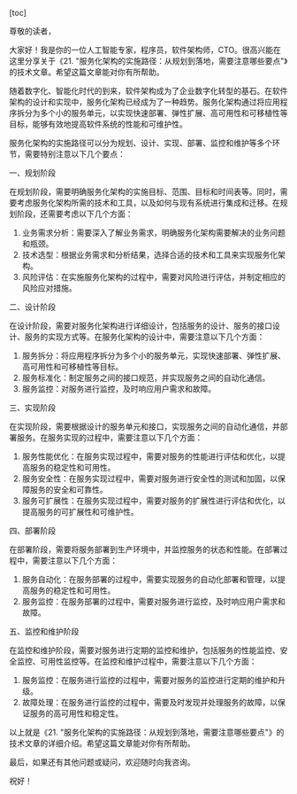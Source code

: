 
[toc]                    
                
                
尊敬的读者，

大家好！我是你的一位人工智能专家，程序员，软件架构师，CTO。很高兴能在这里分享关于《21. "服务化架构的实施路径：从规划到落地，需要注意哪些要点"》的技术文章。希望这篇文章能对你有所帮助。

随着数字化、智能化时代的到来，软件架构成为了企业数字化转型的基石。在软件架构的设计和实现中，服务化架构已经成为了一种趋势。服务化架构通过将应用程序拆分为多个小的服务单元，以实现快速部署、弹性扩展、高可用性和可移植性等目标，能够有效地提高软件系统的性能和可维护性。

服务化架构的实施路径可以分为规划、设计、实现、部署、监控和维护等多个环节，需要特别注意以下几个要点：

一、规划阶段

在规划阶段，需要明确服务化架构的实施目标、范围、目标和时间表等。同时，需要考虑服务化架构所需的技术和工具，以及如何与现有系统进行集成和迁移。在规划阶段，还需要考虑以下几个方面：

1. 业务需求分析：需要深入了解业务需求，明确服务化架构需要解决的业务问题和瓶颈。
2. 技术选型：根据业务需求和分析结果，选择合适的技术和工具来实现服务化架构。
3. 风险评估：在实施服务化架构的过程中，需要对风险进行评估，并制定相应的风险应对措施。

二、设计阶段

在设计阶段，需要对服务化架构进行详细设计，包括服务的设计、服务的接口设计、服务的实现方式等。在服务化架构的设计中，需要注意以下几个方面：

1. 服务拆分：将应用程序拆分为多个小的服务单元，实现快速部署、弹性扩展、高可用性和可移植性等目标。
2. 服务标准化：制定服务之间的接口规范，并实现服务之间的自动化通信。
3. 服务监控：对服务进行监控，及时响应用户需求和故障。

三、实现阶段

在实现阶段，需要根据设计的服务单元和接口，实现服务之间的自动化通信，并部署服务。在服务实现的过程中，需要注意以下几个方面：

1. 服务性能优化：在服务实现过程中，需要对服务的性能进行评估和优化，以提高服务的稳定性和可用性。
2. 服务安全性：在服务实现过程中，需要对服务进行安全性的测试和加固，以保障服务的安全和可靠性。
3. 服务可扩展性：在服务实现过程中，需要对服务的扩展性进行评估和优化，以提高服务的可扩展性和可维护性。

四、部署阶段

在部署阶段，需要将服务部署到生产环境中，并监控服务的状态和性能。在部署过程中，需要注意以下几个方面：

1. 服务自动化：在服务部署的过程中，需要实现服务的自动化部署和管理，以提高服务的稳定性和可用性。
2. 服务监控：在服务部署的过程中，需要对服务进行监控，及时响应用户需求和故障。

五、监控和维护阶段

在监控和维护阶段，需要对服务进行定期的监控和维护，包括服务的性能监控、安全监控、可用性监控等。在监控和维护过程中，需要注意以下几个方面：

1. 服务监控：在服务进行监控的过程中，需要对服务的监控进行定期的维护和升级。
2. 故障处理：在服务进行监控的过程中，需要及时发现并处理服务的故障，以保证服务的高可用性和稳定性。

以上就是《21. "服务化架构的实施路径：从规划到落地，需要注意哪些要点"》的技术文章的详细介绍。希望这篇文章能对你有所帮助。

最后，如果还有其他问题或疑问，欢迎随时向我咨询。

祝好！

